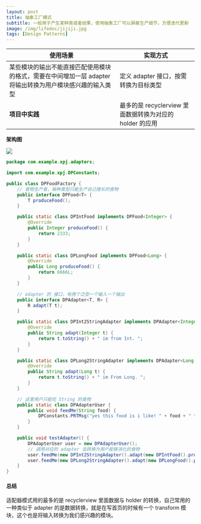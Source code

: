 ```yaml
---
layout: post
title: 抽象工厂模式
subtitle: 一般用于产生某种类或者结果，使用抽象工厂可以屏蔽生产细节，方便迭代更新
image: /img/lifedoc/jijiji.jpg
tags: [Design Patterns]
---
```


| 使用场景 | 实现方式 |
|---|---|
| 某些模块的输出不能直接匹配使用模块的格式，需要在中间增加一层 adapter 将输出转换为用户模块感兴趣的输入类型 | 定义 adapter 接口，按需转换为目标类型 |
| **项目中实践** | 最多的是 recyclerview 里面数据转换为对应的 holder 的应用 |

**架构图**

![](https://raw.githubusercontent.com/XPJ1993/images/master/20210902143631.png)


```java
package com.example.xpj.adapters;

import com.example.xpj.DPConstants;

public class DPFoodFactory {
    // 食物生产者，每种类型只能生产自己擅长的食物
    public interface DPFood<T> {
        T produceFood();
    }

    public static class DPIntFood implements DPFood<Integer> {
        @Override
        public Integer produceFood() {
            return 2333;
        }
    }

    public static class DPLongFood implements DPFood<Long> {
        @Override
        public Long produceFood() {
            return 6666L;
        }
    }

    // adapter 的 接口，有两个泛型一个输入一个输出
    public interface DPAdapter<T, R> {
        R adapt(T t);
    }

    public static class DPInt2StringAdapter implements DPAdapter<Integer, String> {
        @Override
        public String adapt(Integer t) {
            return t.toString() + " im from Int. ";
        }
    }

    public static class DPLong2StringAdapter implements DPAdapter<Long, String> {
        @Override
        public String adapt(Long t) {
            return t.toString() + " im From Long. ";
        }
    }

    // 这里用户只能吃 String 的食物
    public static class DPAdapterUser {
        public void feedMe(String food) {
            DPConstants.PRTMsg("yes this food is i like! " + food + " thank you!!");
        }
    }

    public void testAdapter() {
        DPAdapterUser user = new DPAdapterUser();
        // 调用对应的 adapter 去转换为用户能够消化的食物
        user.feedMe(new DPInt2StringAdapter().adapt(new DPIntFood().produceFood()));
        user.feedMe(new DPLong2StringAdapter().adapt(new DPLongFood().produceFood()));
    }
}
```

#### 总结

适配器模式用的最多的是 recyclerview 里面数据与 holder 的转换，自己常用的一种类似于 adapter 的是数据转换，就是在写首页的时候有一个 transform 模块，这个也是将输入转换为我们感兴趣的模块。
